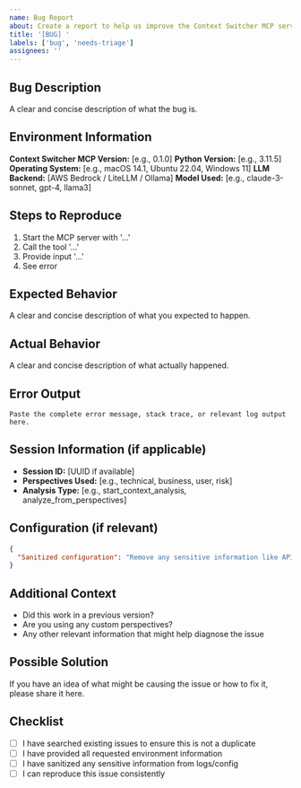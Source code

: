```yaml
---
name: Bug Report
about: Create a report to help us improve the Context Switcher MCP server
title: '[BUG] '
labels: ['bug', 'needs-triage']
assignees: ''
---
```


## Bug Description
A clear and concise description of what the bug is.

## Environment Information
**Context Switcher MCP Version:** [e.g., 0.1.0]
**Python Version:** [e.g., 3.11.5]
**Operating System:** [e.g., macOS 14.1, Ubuntu 22.04, Windows 11]
**LLM Backend:** [AWS Bedrock / LiteLLM / Ollama]
**Model Used:** [e.g., claude-3-sonnet, gpt-4, llama3]

## Steps to Reproduce
1. Start the MCP server with '...'
2. Call the tool '...'
3. Provide input '...'
4. See error

## Expected Behavior
A clear and concise description of what you expected to happen.

## Actual Behavior
A clear and concise description of what actually happened.

## Error Output
```
Paste the complete error message, stack trace, or relevant log output here.
```

## Session Information (if applicable)
- **Session ID:** [UUID if available]
- **Perspectives Used:** [e.g., technical, business, user, risk]
- **Analysis Type:** [e.g., start_context_analysis, analyze_from_perspectives]

## Configuration (if relevant)
```json
{
  "Sanitized configuration": "Remove any sensitive information like API keys"
}
```

## Additional Context
- Did this work in a previous version?
- Are you using any custom perspectives?
- Any other relevant information that might help diagnose the issue

## Possible Solution
If you have an idea of what might be causing the issue or how to fix it, please share it here.

## Checklist
- [ ] I have searched existing issues to ensure this is not a duplicate
- [ ] I have provided all requested environment information
- [ ] I have sanitized any sensitive information from logs/config
- [ ] I can reproduce this issue consistently
